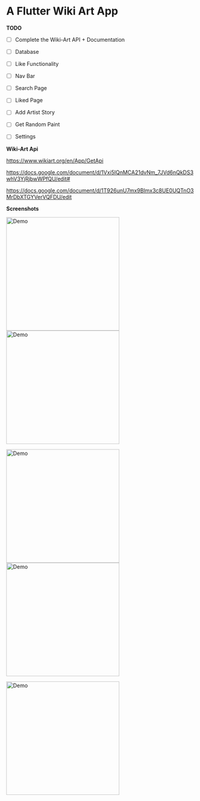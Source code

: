 # A Flutter Wiki Art App


**TODO**
- [ ] Complete the Wiki-Art API + Documentation
- [ ] Database
- [ ] Like Functionality
- [ ] Nav Bar
- [ ] Search Page
- [ ] Liked Page
- [ ] Add Artist Story
- [ ] Get Random Paint
- [ ] Settings


**Wiki-Art Api**


https://www.wikiart.org/en/App/GetApi

https://docs.google.com/document/d/1Vxi5lQnMCA21dvNm_7JVd6nQkDS3whV3YjRjbwWPfQU/edit#

https://docs.google.com/document/d/1T926unU7mx9Blmx3c8UE0UQTnO3MrDbXTGYVerVQFDU/edit


**Screenshots**


<img width="300px" alt="Demo" src="https://i.imgur.com/2WXhFbJ.jpg"/>  <img width="300px" alt="Demo" src="https://i.imgur.com/jjO4xPz.jpg"/>


<img width="300px" alt="Demo" src="https://i.imgur.com/tuJySm6.jpg"/>  <img width="300px" alt="Demo" src="https://i.imgur.com/qMEI0S1.jpg"/>


<img width="300px" alt="Demo" src="https://i.imgur.com/FgJiG8e.jpg"/> 
